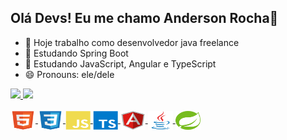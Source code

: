 ## Olá Devs! Eu me chamo Anderson Rocha👋


- 🔭 Hoje trabalho como desenvolvedor java freelance
- 🌱 Estudando Spring Boot
- 👯 Estudando JavaScript, Angular e TypeScript
- 😄 Pronouns: ele/dele

<div>
  <a href="https://github.com/andersonrocha1/andersonrocha1">
  <img height="180em" src="https://github-readme-stats.vercel.app/api?username=andersonrocha1&show_icons=true&theme=radical&include_all_commits=true&count_private=true">
  <img height="180em" src="https://github-readme-stats.vercel.app/api/top-langs/?username=andersonrocha1&layout=compact&langs_count=16&theme=radical"/>
</div>

<div style="display: inline_block"><br>
  <img align="center" alt="Ander-HTML" height="30" width="40" src="https://raw.githubusercontent.com/devicons/devicon/master/icons/html5/html5-original.svg">
  <img align="center" alt="Ander-CSS" height="30" width="40" src="https://raw.githubusercontent.com/devicons/devicon/master/icons/css3/css3-original.svg">
  <img align="center" alt="Ander-Js" height="30" width="40" src="https://raw.githubusercontent.com/devicons/devicon/master/icons/javascript/javascript-plain.svg">
  <img align="center" alt="Ander-Ts" height="30" width="40" src="https://raw.githubusercontent.com/devicons/devicon/master/icons/typescript/typescript-plain.svg">
  <img align="center" alt="Ander-Angular" height="30" width="40" src="https://raw.githubusercontent.com/devicons/devicon/master/icons/angularjs/angularjs-original.svg">
  <img align="center" alt="Ander-Java" height="30" width="40" src="https://raw.githubusercontent.com/devicons/devicon/master/icons/java/java-original.svg">
  <img align="center" alt="Ander-Spring" height="30" width="40" src="https://raw.githubusercontent.com/devicons/devicon/master/icons/spring/spring-original.svg">
</div>



